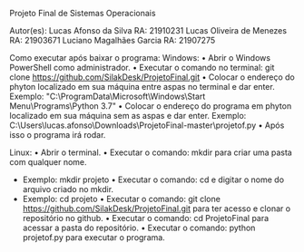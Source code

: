 Projeto Final de Sistemas Operacionais

Autor(es):
Lucas Afonso da Silva RA: 21910231
Lucas Oliveira de Menezes RA: 21903671
Luciano Magalhães Garcia RA: 21907275

Como executar após baixar o programa:
Windows:
• Abrir o Windows PowerShell como administrador.
• Executar o comando no terminal: git clone https://github.com/SilakDesk/ProjetoFinal.git
• Colocar o endereço do phyton localizado em sua máquina entre aspas no terminal e dar enter. Exemplo: "C:\ProgramData\Microsoft\Windows\Start Menu\Programs\Python 3.7"
• Colocar o endereço do programa em phyton localizado em sua máquina sem as aspas e dar enter. Exemplo: C:\Users\lucas.afonso\Downloads\ProjetoFinal-master\projetof.py
• Após isso o programa irá rodar.

Linux:
• Abrir o terminal.
• Executar o comando: mkdir para criar uma pasta com qualquer nome.
  - Exemplo: mkdir projeto
• Executar o comando: cd e digitar o nome do arquivo criado no mkdir.
  - Exemplo: cd projeto
• Executar o comando: git clone https://github.com/SilakDesk/ProjetoFinal.git para ter acesso e clonar o repositório no github.
• Executar o comando: cd ProjetoFinal para acessar a pasta do repositório.
• Executar o comando: python projetof.py para executar o programa.
